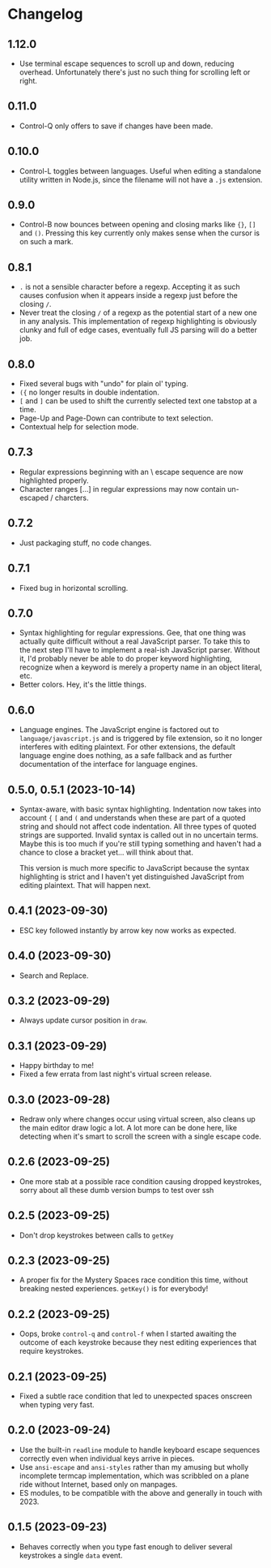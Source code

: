 # Changelog

## 1.12.0

* Use terminal escape sequences to scroll up and down, reducing overhead.
Unfortunately there's just no such thing for scrolling left or right.

## 0.11.0

* Control-Q only offers to save if changes have been made.

## 0.10.0

* Control-L toggles between languages. Useful when editing a standalone
utility written in Node.js, since the filename will not have a `.js` extension.

## 0.9.0

* Control-B now bounces between opening and closing marks like
`{}`, `[]` and `()`. Pressing this key currently only makes sense
when the cursor is on such a mark.

## 0.8.1

* `.` is not a sensible character before a regexp. Accepting it as
such causes confusion when it appears inside a regexp just before
the closing `/`.
* Never treat the closing `/` of a regexp as the potential start
of a new one in any analysis. This implementation of regexp highlighting
is obviously clunky and full of edge cases, eventually full JS parsing
will do a better job.

## 0.8.0

* Fixed several bugs with "undo" for plain ol' typing.
* `({` no longer results in double indentation.
* `[` and `]` can be used to shift the currently selected text one tabstop at a time.
* Page-Up and Page-Down can contribute to text selection.
* Contextual help for selection mode.

## 0.7.3

* Regular expressions beginning with an \ escape sequence are now highlighted properly.
* Character ranges [...] in regular expressions may now contain un-escaped / charcters.

## 0.7.2

* Just packaging stuff, no code changes.

## 0.7.1

* Fixed bug in horizontal scrolling.

## 0.7.0

* Syntax highlighting for regular expressions. Gee, that one thing was actually quite difficult without
a real JavaScript parser. To take this to the next step I'll have to implement a real-ish JavaScript
parser. Without it, I'd probably never be able to do proper keyword highlighting, recognize when a
keyword is merely a property name in an object literal, etc.
* Better colors. Hey, it's the little things.

## 0.6.0

* Language engines. The JavaScript engine is factored out to `language/javascript.js` and is
triggered by file extension, so it no longer interferes with editing plaintext. For other
extensions, the default language engine does nothing, as a safe fallback and as further documentation
of the interface for language engines.

## 0.5.0, 0.5.1 (2023-10-14)

* Syntax-aware, with basic syntax highlighting. Indentation now takes into account `{` `[` and `(` and
  understands when these are part of a quoted string and should not affect code indentation. All three
  types of quoted strings are supported. Invalid syntax is called out in no uncertain terms. Maybe this
  is too much if you're still typing something and haven't had a chance to close a bracket yet...
  will think about that.

  This version is much more specific to JavaScript because the syntax highlighting is strict and I haven't
  yet distinguished JavaScript from editing plaintext. That will happen next.

## 0.4.1 (2023-09-30)

* ESC key followed instantly by arrow key now works as expected.

## 0.4.0 (2023-09-30)

* Search and Replace.

## 0.3.2 (2023-09-29)

* Always update cursor position in `draw`.

## 0.3.1 (2023-09-29)

* Happy birthday to me!
* Fixed a few errata from last night's virtual screen release.

## 0.3.0 (2023-09-28)

* Redraw only where changes occur using virtual screen, also cleans up the main editor draw logic a lot.
A lot more can be done here, like detecting when it's smart to scroll the screen with a single escape code.

## 0.2.6 (2023-09-25)

* One more stab at a possible race condition causing dropped keystrokes,
sorry about all these dumb version bumps to test over ssh

## 0.2.5 (2023-09-25)

* Don't drop keystrokes between calls to `getKey`

## 0.2.3 (2023-09-25)

* A proper fix for the Mystery Spaces race condition this time, without breaking
nested experiences. `getKey()` is for everybody!

## 0.2.2 (2023-09-25)

* Oops, broke `control-q` and `control-f` when I started awaiting the outcome of each keystroke because they nest editing experiences that require keystrokes.

## 0.2.1 (2023-09-25)

* Fixed a subtle race condition that led to unexpected spaces onscreen when typing very fast.

## 0.2.0 (2023-09-24)

* Use the built-in `readline` module to handle keyboard escape sequences correctly even when
individual keys arrive in pieces.
* Use `ansi-escape` and `ansi-styles` rather than my amusing but wholly incomplete termcap
implementation, which was scribbled on a plane ride without Internet, based only on manpages.
* ES modules, to be compatible with the above and generally in touch with 2023.

## 0.1.5 (2023-09-23)

* Behaves correctly when you type fast enough to deliver several keystrokes a single
`data` event.
